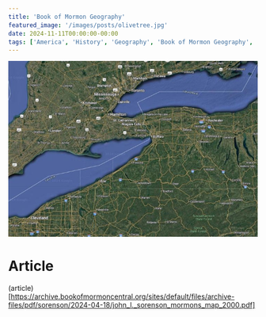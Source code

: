 ```yaml
---
title: 'Book of Mormon Geography'
featured_image: '/images/posts/olivetree.jpg'
date: 2024-11-11T00:00:00-00:00
tags: ['America', 'History', 'Geography', 'Book of Mormon Geography', 'Book of Mormon']
---
```


![Lake Erie](image.png)

# Article
(article)[https://archive.bookofmormoncentral.org/sites/default/files/archive-files/pdf/sorenson/2024-04-18/john_l._sorenson_mormons_map_2000.pdf]



